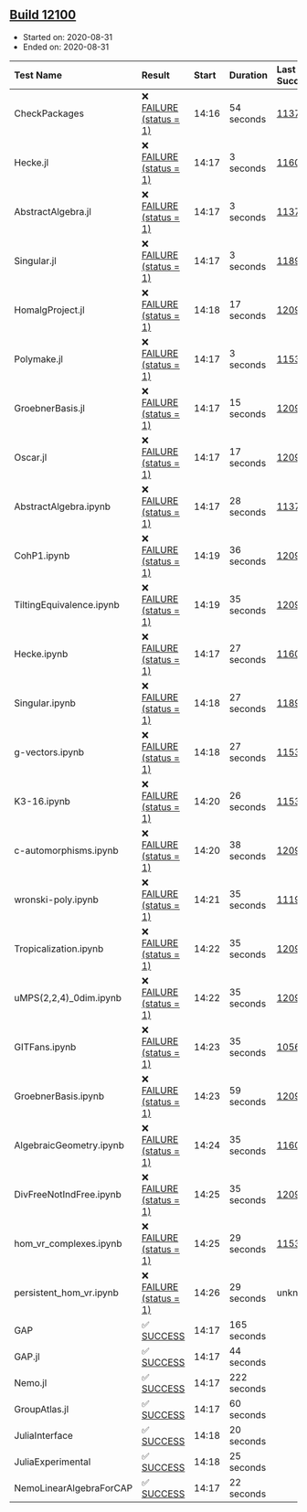 ## [Build 12100](https://oscarci.mathematik.uni-kl.de/job/oscar/12100/)

* Started on: 2020-08-31
* Ended on: 2020-08-31

| Test Name    | Result | Start | Duration | Last Success | First Failure |
|:-------------|:-------|:------|:---------|:-------------|:--------------|
| CheckPackages | ❌ [FAILURE (status = 1)](https://oscarci.mathematik.uni-kl.de/job/oscar/12100/artifact/logs/build-12100/CheckPackages.log) | 14:16 | 54 seconds | [11376](https://oscarci.mathematik.uni-kl.de/job/oscar/11376/) | [11377](https://oscarci.mathematik.uni-kl.de/job/oscar/11377/) |
| Hecke.jl | ❌ [FAILURE (status = 1)](https://oscarci.mathematik.uni-kl.de/job/oscar/12100/artifact/logs/build-12100/Hecke.jl.log) | 14:17 | 3 seconds | [11602](https://oscarci.mathematik.uni-kl.de/job/oscar/11602/) | [11603](https://oscarci.mathematik.uni-kl.de/job/oscar/11603/) |
| AbstractAlgebra.jl | ❌ [FAILURE (status = 1)](https://oscarci.mathematik.uni-kl.de/job/oscar/12100/artifact/logs/build-12100/AbstractAlgebra.jl.log) | 14:17 | 3 seconds | [11376](https://oscarci.mathematik.uni-kl.de/job/oscar/11376/) | [11377](https://oscarci.mathematik.uni-kl.de/job/oscar/11377/) |
| Singular.jl | ❌ [FAILURE (status = 1)](https://oscarci.mathematik.uni-kl.de/job/oscar/12100/artifact/logs/build-12100/Singular.jl.log) | 14:17 | 3 seconds | [11893](https://oscarci.mathematik.uni-kl.de/job/oscar/11893/) | [11894](https://oscarci.mathematik.uni-kl.de/job/oscar/11894/) |
| HomalgProject.jl | ❌ [FAILURE (status = 1)](https://oscarci.mathematik.uni-kl.de/job/oscar/12100/artifact/logs/build-12100/HomalgProject.jl.log) | 14:18 | 17 seconds | [12096](https://oscarci.mathematik.uni-kl.de/job/oscar/12096/) | [12097](https://oscarci.mathematik.uni-kl.de/job/oscar/12097/) |
| Polymake.jl | ❌ [FAILURE (status = 1)](https://oscarci.mathematik.uni-kl.de/job/oscar/12100/artifact/logs/build-12100/Polymake.jl.log) | 14:17 | 3 seconds | [11532](https://oscarci.mathematik.uni-kl.de/job/oscar/11532/) | [11533](https://oscarci.mathematik.uni-kl.de/job/oscar/11533/) |
| GroebnerBasis.jl | ❌ [FAILURE (status = 1)](https://oscarci.mathematik.uni-kl.de/job/oscar/12100/artifact/logs/build-12100/GroebnerBasis.jl.log) | 14:17 | 15 seconds | [12096](https://oscarci.mathematik.uni-kl.de/job/oscar/12096/) | [12097](https://oscarci.mathematik.uni-kl.de/job/oscar/12097/) |
| Oscar.jl | ❌ [FAILURE (status = 1)](https://oscarci.mathematik.uni-kl.de/job/oscar/12100/artifact/logs/build-12100/Oscar.jl.log) | 14:17 | 17 seconds | [12096](https://oscarci.mathematik.uni-kl.de/job/oscar/12096/) | [12097](https://oscarci.mathematik.uni-kl.de/job/oscar/12097/) |
| AbstractAlgebra.ipynb | ❌ [FAILURE (status = 1)](https://oscarci.mathematik.uni-kl.de/job/oscar/12100/artifact/logs/build-12100/AbstractAlgebra.ipynb.log) | 14:17 | 28 seconds | [11376](https://oscarci.mathematik.uni-kl.de/job/oscar/11376/) | [11377](https://oscarci.mathematik.uni-kl.de/job/oscar/11377/) |
| CohP1.ipynb | ❌ [FAILURE (status = 1)](https://oscarci.mathematik.uni-kl.de/job/oscar/12100/artifact/logs/build-12100/CohP1.ipynb.log) | 14:19 | 36 seconds | [12096](https://oscarci.mathematik.uni-kl.de/job/oscar/12096/) | [12097](https://oscarci.mathematik.uni-kl.de/job/oscar/12097/) |
| TiltingEquivalence.ipynb | ❌ [FAILURE (status = 1)](https://oscarci.mathematik.uni-kl.de/job/oscar/12100/artifact/logs/build-12100/TiltingEquivalence.ipynb.log) | 14:19 | 35 seconds | [12096](https://oscarci.mathematik.uni-kl.de/job/oscar/12096/) | [12097](https://oscarci.mathematik.uni-kl.de/job/oscar/12097/) |
| Hecke.ipynb | ❌ [FAILURE (status = 1)](https://oscarci.mathematik.uni-kl.de/job/oscar/12100/artifact/logs/build-12100/Hecke.ipynb.log) | 14:17 | 27 seconds | [11602](https://oscarci.mathematik.uni-kl.de/job/oscar/11602/) | [11603](https://oscarci.mathematik.uni-kl.de/job/oscar/11603/) |
| Singular.ipynb | ❌ [FAILURE (status = 1)](https://oscarci.mathematik.uni-kl.de/job/oscar/12100/artifact/logs/build-12100/Singular.ipynb.log) | 14:18 | 27 seconds | [11893](https://oscarci.mathematik.uni-kl.de/job/oscar/11893/) | [11894](https://oscarci.mathematik.uni-kl.de/job/oscar/11894/) |
| g-vectors.ipynb | ❌ [FAILURE (status = 1)](https://oscarci.mathematik.uni-kl.de/job/oscar/12100/artifact/logs/build-12100/g-vectors.ipynb.log) | 14:18 | 27 seconds | [11532](https://oscarci.mathematik.uni-kl.de/job/oscar/11532/) | [11533](https://oscarci.mathematik.uni-kl.de/job/oscar/11533/) |
| K3-16.ipynb | ❌ [FAILURE (status = 1)](https://oscarci.mathematik.uni-kl.de/job/oscar/12100/artifact/logs/build-12100/K3-16.ipynb.log) | 14:20 | 26 seconds | [11532](https://oscarci.mathematik.uni-kl.de/job/oscar/11532/) | [11533](https://oscarci.mathematik.uni-kl.de/job/oscar/11533/) |
| c-automorphisms.ipynb | ❌ [FAILURE (status = 1)](https://oscarci.mathematik.uni-kl.de/job/oscar/12100/artifact/logs/build-12100/c-automorphisms.ipynb.log) | 14:20 | 38 seconds | [12096](https://oscarci.mathematik.uni-kl.de/job/oscar/12096/) | [12097](https://oscarci.mathematik.uni-kl.de/job/oscar/12097/) |
| wronski-poly.ipynb | ❌ [FAILURE (status = 1)](https://oscarci.mathematik.uni-kl.de/job/oscar/12100/artifact/logs/build-12100/wronski-poly.ipynb.log) | 14:21 | 35 seconds | [11192](https://oscarci.mathematik.uni-kl.de/job/oscar/11192/) | [11193](https://oscarci.mathematik.uni-kl.de/job/oscar/11193/) |
| Tropicalization.ipynb | ❌ [FAILURE (status = 1)](https://oscarci.mathematik.uni-kl.de/job/oscar/12100/artifact/logs/build-12100/Tropicalization.ipynb.log) | 14:22 | 35 seconds | [12095](https://oscarci.mathematik.uni-kl.de/job/oscar/12095/) | [12096](https://oscarci.mathematik.uni-kl.de/job/oscar/12096/) |
| uMPS(2,2,4)_0dim.ipynb | ❌ [FAILURE (status = 1)](https://oscarci.mathematik.uni-kl.de/job/oscar/12100/artifact/logs/build-12100/uMPS-2-2-4-_0dim.ipynb.log) | 14:22 | 35 seconds | [12096](https://oscarci.mathematik.uni-kl.de/job/oscar/12096/) | [12097](https://oscarci.mathematik.uni-kl.de/job/oscar/12097/) |
| GITFans.ipynb | ❌ [FAILURE (status = 1)](https://oscarci.mathematik.uni-kl.de/job/oscar/12100/artifact/logs/build-12100/GITFans.ipynb.log) | 14:23 | 35 seconds | [10566](https://oscarci.mathematik.uni-kl.de/job/oscar/10566/) | [10567](https://oscarci.mathematik.uni-kl.de/job/oscar/10567/) |
| GroebnerBasis.ipynb | ❌ [FAILURE (status = 1)](https://oscarci.mathematik.uni-kl.de/job/oscar/12100/artifact/logs/build-12100/GroebnerBasis.ipynb.log) | 14:23 | 59 seconds | [12096](https://oscarci.mathematik.uni-kl.de/job/oscar/12096/) | [12097](https://oscarci.mathematik.uni-kl.de/job/oscar/12097/) |
| AlgebraicGeometry.ipynb | ❌ [FAILURE (status = 1)](https://oscarci.mathematik.uni-kl.de/job/oscar/12100/artifact/logs/build-12100/AlgebraicGeometry.ipynb.log) | 14:24 | 35 seconds | [11602](https://oscarci.mathematik.uni-kl.de/job/oscar/11602/) | [11603](https://oscarci.mathematik.uni-kl.de/job/oscar/11603/) |
| DivFreeNotIndFree.ipynb | ❌ [FAILURE (status = 1)](https://oscarci.mathematik.uni-kl.de/job/oscar/12100/artifact/logs/build-12100/DivFreeNotIndFree.ipynb.log) | 14:25 | 35 seconds | [12096](https://oscarci.mathematik.uni-kl.de/job/oscar/12096/) | [12097](https://oscarci.mathematik.uni-kl.de/job/oscar/12097/) |
| hom_vr_complexes.ipynb | ❌ [FAILURE (status = 1)](https://oscarci.mathematik.uni-kl.de/job/oscar/12100/artifact/logs/build-12100/hom_vr_complexes.ipynb.log) | 14:25 | 29 seconds | [11532](https://oscarci.mathematik.uni-kl.de/job/oscar/11532/) | [11533](https://oscarci.mathematik.uni-kl.de/job/oscar/11533/) |
| persistent_hom_vr.ipynb | ❌ [FAILURE (status = 1)](https://oscarci.mathematik.uni-kl.de/job/oscar/12100/artifact/logs/build-12100/persistent_hom_vr.ipynb.log) | 14:26 | 29 seconds | unknown | unknown |
| GAP | ✅ [SUCCESS](https://oscarci.mathematik.uni-kl.de/job/oscar/12100/artifact/logs/build-12100/GAP.log) | 14:17 | 165 seconds |  |  |
| GAP.jl | ✅ [SUCCESS](https://oscarci.mathematik.uni-kl.de/job/oscar/12100/artifact/logs/build-12100/GAP.jl.log) | 14:17 | 44 seconds |  |  |
| Nemo.jl | ✅ [SUCCESS](https://oscarci.mathematik.uni-kl.de/job/oscar/12100/artifact/logs/build-12100/Nemo.jl.log) | 14:17 | 222 seconds |  |  |
| GroupAtlas.jl | ✅ [SUCCESS](https://oscarci.mathematik.uni-kl.de/job/oscar/12100/artifact/logs/build-12100/GroupAtlas.jl.log) | 14:17 | 60 seconds |  |  |
| JuliaInterface | ✅ [SUCCESS](https://oscarci.mathematik.uni-kl.de/job/oscar/12100/artifact/logs/build-12100/JuliaInterface.log) | 14:18 | 20 seconds |  |  |
| JuliaExperimental | ✅ [SUCCESS](https://oscarci.mathematik.uni-kl.de/job/oscar/12100/artifact/logs/build-12100/JuliaExperimental.log) | 14:18 | 25 seconds |  |  |
| NemoLinearAlgebraForCAP | ✅ [SUCCESS](https://oscarci.mathematik.uni-kl.de/job/oscar/12100/artifact/logs/build-12100/NemoLinearAlgebraForCAP.log) | 14:17 | 22 seconds |  |  |
